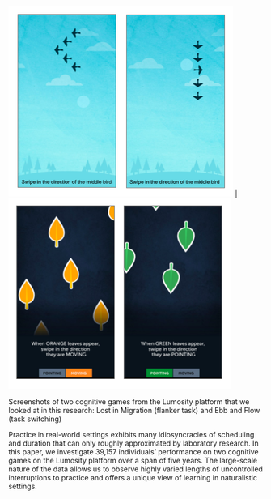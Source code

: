 ![](game1.png) | ![](game2.png) 

Screenshots of two cognitive games from the Lumosity platform that we looked at in this research: Lost in Migration
(flanker task) and Ebb and Flow (task switching)

Practice in real-world settings exhibits many idiosyncracies of scheduling and duration 
that can only roughly approximated by laboratory research. In this paper, we investigate 39,157 
individuals’ performance on two cognitive games on the Lumosity platform over a span of 
five years. The large-scale nature of the data allows us to observe highly varied lengths of 
uncontrolled interruptions to practice and offers a unique view of learning in naturalistic 
settings. 
